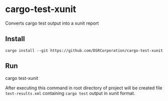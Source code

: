 # cargo-test-xunit
Converts cargo test output into a xunit report

## Install

```
cargo install --git https://github.com/DSRCorporation/cargo-test-xunit
```

## Run
cargo test-xunit

After executing this command in root directory of project will be created file `test-results.xml`
containing `cargo test` output in xunit format.
